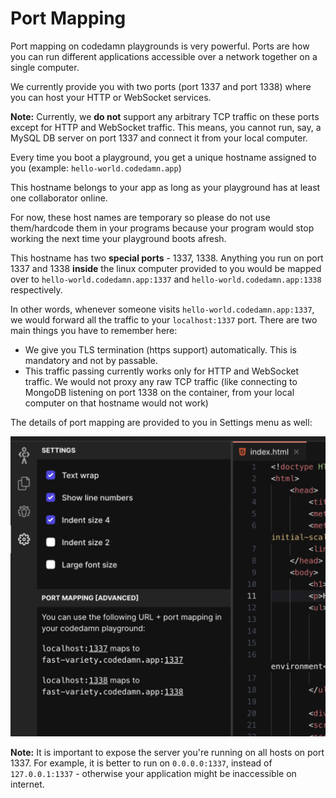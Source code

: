# Port Mapping

Port mapping on codedamn playgrounds is very powerful. Ports are how you can run different applications accessible over a network together on a single computer.

We currently provide you with two ports (port 1337 and port 1338) where you can host your HTTP or WebSocket services.

**Note:** Currently, we **do not** support any arbitrary TCP traffic on these ports except for HTTP and WebSocket traffic. This means, you cannot run, say, a MySQL DB server on port 1337 and connect it from your local computer.

Every time you boot a playground, you get a unique hostname assigned to you (example: `hello-world.codedamn.app`)

This hostname belongs to your app as long as your playground has at least one collaborator online.

For now, these host names are temporary so please do not use them/hardcode them in your programs because your program would stop working the next time your playground boots afresh.

This hostname has two **special ports** - 1337, 1338. Anything you run on port 1337 and 1338 **inside** the linux computer provided to you would be mapped over to `hello-world.codedamn.app:1337` and `hello-world.codedamn.app:1338` respectively.

In other words, whenever someone visits `hello-world.codedamn.app:1337`, we would forward all the traffic to your `localhost:1337` port. There are two main things you have to remember here:

-   We give you TLS termination (https support) automatically. This is mandatory and not by passable.
-   This traffic passing currently works only for HTTP and WebSocket traffic. We would not proxy any raw TCP traffic (like connecting to MongoDB listening on port 1338 on the container, from your local computer on that hostname would not work)

The details of port mapping are provided to you in Settings menu as well:

![](/images/playground-port-mapping.png)

**Note:** It is important to expose the server you're running on all hosts on port 1337. For example, it is better to run on `0.0.0.0:1337`, instead of `127.0.0.1:1337` - otherwise your application might be inaccessible on internet.
